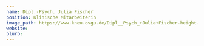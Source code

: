 ```yaml
---
name: Dipl.-Psych. Julia Fischer
position: Klinische Mitarbeiterin
image_path: https://www.kneu.ovgu.de/Dipl__Psych_+Julia+Fischer-height-1772-width-1181-p-1430/_/DSC_8329.JPG
website:
blurb:
---
```

